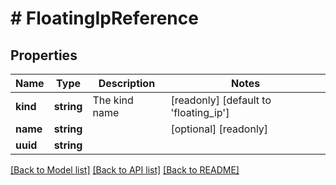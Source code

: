 # # FloatingIpReference

## Properties

Name | Type | Description | Notes
------------ | ------------- | ------------- | -------------
**kind** | **string** | The kind name | [readonly] [default to 'floating_ip']
**name** | **string** |  | [optional] [readonly]
**uuid** | **string** |  |

[[Back to Model list]](../../README.md#models) [[Back to API list]](../../README.md#endpoints) [[Back to README]](../../README.md)
